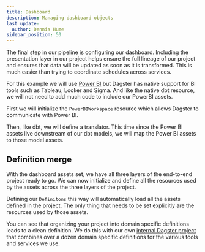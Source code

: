 ```yaml
---
title: Dashboard
description: Managing dashboard objects
last_update:
  author: Dennis Hume
sidebar_position: 50
---
```


The final step in our pipeline is configuring our dashboard. Including the presentation layer in our project helps ensure the full lineage of our project and ensures that data will be updated as soon as it is transformed. This is much easier than trying to coordinate schedules across services.

For this example we will use [Power BI](https://www.microsoft.com/en-us/power-platform/products/power-bi) but Dagster has native support for BI tools such as Tableau, Looker and Sigma. And like the native dbt resource, we will not need to add much code to include our PowerBI assets.

First we will initialize the `PowerBIWorkspace` resource which allows Dagster to communicate with Power BI.

<CodeExample
  path="docs_projects/project_atproto_dashboard/src/project_atproto_dashboard/defs/dashboard.py"
  language="python"
  startAfter="start_powerbi"
  endBefore="end_powerbi"
  title="src/project_atproto_dashboard/defs/dashboard.py"
/>

Then, like dbt, we will define a translator. This time since the Power BI assets live downstream of our dbt models, we will map the Power BI assets to those model assets.

<CodeExample
  path="docs_projects/project_atproto_dashboard/src/project_atproto_dashboard/defs/dashboard.py"
  language="python"
  startAfter="start_dbt"
  endBefore="end_dbt"
  title="src/project_atproto_dashboard/defs/dashboard.py"
/>

## Definition merge

With the dashboard assets set, we have all three layers of the end-to-end project ready to go. We can now initialize and define all the resources used by the assets across the three layers of the project.

<CodeExample
  path="docs_projects/project_atproto_dashboard/src/project_atproto_dashboard/defs/resources.py"
  language="python"
  startAfter="start_def"
  endBefore="end_def"
  title="src/project_atproto_dashboard/defs/resources.py"
/>

Defining our `Definitons` this way will automatically load all the assets defined in the project. The only thing that needs to be set explicitly are the resources used by those assets.

You can see that organizing your project into domain specific definitions leads to a clean definition. We do this with our own [internal Dagster project](https://github.com/dagster-io/dagster-open-platform/blob/main/dagster_open_platform/definitions.py) that combines over a dozen domain specific definitions for the various tools and services we use.
